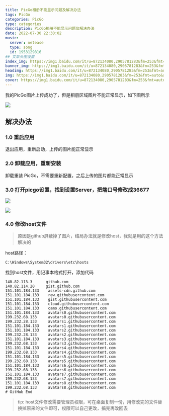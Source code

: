 ```yaml
---
title: PicGo相册不能显示问题及解决办法
tags: PicGo
categories: PicGo
type: categories
description: PicGo相册不能显示问题及解决办法
date: 2022-07-30 22:30:02
music:
  server: netease
  type: song
  id: 1953129816
## 文章头图设置
index_img: https://img1.baidu.com/it/u=872134080,2905781283&fm=253&fmt=auto&app=120&f=JPEG?w=889&h=500
banner_img: https://img1.baidu.com/it/u=872134080,2905781283&fm=253&fmt=auto&app=120&f=JPEG?w=889&h=500
headimg: https://img1.baidu.com/it/u=872134080,2905781283&fm=253&fmt=auto&app=120&f=JPEG?w=889&h=500
img: https://img1.baidu.com/it/u=872134080,2905781283&fm=253&fmt=auto&app=120&f=JPEG?w=889&h=500
cover: https://img1.baidu.com/it/u=872134080,2905781283&fm=253&fmt=auto&app=120&f=JPEG?w=889&h=500
---
```


我的PicGo图片上传成功了，但是相册区域图片不能正常显示，如下图所示

![](https://cdn.jsdelivr.net/gh/txw1314/blog-img@main/img/209.png)

## 解决办法

### 1.0 重启应用

退出应用，重新启动，上传的图片能正常显示

### 2.0 卸载应用，重新安装

卸载重装 PicGo，不需要重新配置，之后上传的图片都能正常显示

### 3.0 打开picgo设置，找到设置Server，把端口号修改成36677

![](https://cdn.jsdelivr.net/gh/txw1314/blog-img@main/img/image-20220730224030434.png)

![](https://cdn.jsdelivr.net/gh/txw1314/blog-img@main/img/image-20220730224111600.png)

### 4.0 修改host文件

> 原因是github屏蔽掉了图片，结局办法就是修改host，我就是用的这个方法解决的

host路径：

```
C:\Windows\System32\drivers\etc\hosts
```

找到host文件，用记事本格式打开，添加代码

```# GitHub Start 
140.82.113.3      github.com
140.82.114.20     gist.github.com
151.101.184.133    assets-cdn.github.com
151.101.184.133    raw.githubusercontent.com
151.101.184.133    gist.githubusercontent.com
151.101.184.133    cloud.githubusercontent.com
151.101.184.133    camo.githubusercontent.com
151.101.184.133    avatars0.githubusercontent.com
199.232.68.133     avatars0.githubusercontent.com
199.232.28.133     avatars1.githubusercontent.com
151.101.184.133    avatars1.githubusercontent.com
151.101.184.133    avatars2.githubusercontent.com
199.232.28.133     avatars2.githubusercontent.com
151.101.184.133    avatars3.githubusercontent.com
199.232.68.133     avatars3.githubusercontent.com
151.101.184.133    avatars4.githubusercontent.com
199.232.68.133     avatars4.githubusercontent.com
151.101.184.133    avatars5.githubusercontent.com
199.232.68.133     avatars5.githubusercontent.com
151.101.184.133    avatars6.githubusercontent.com
199.232.68.133     avatars6.githubusercontent.com
151.101.184.133    avatars7.githubusercontent.com
199.232.68.133     avatars7.githubusercontent.com
151.101.184.133    avatars8.githubusercontent.com
199.232.68.133     avatars8.githubusercontent.com
# GitHub End
```

> tip: host文件修改需要管理员权限，可在桌面复制一份，用修改完的文件替换掉原来的文件即可，权限可以自己更改，搞完再改回去
